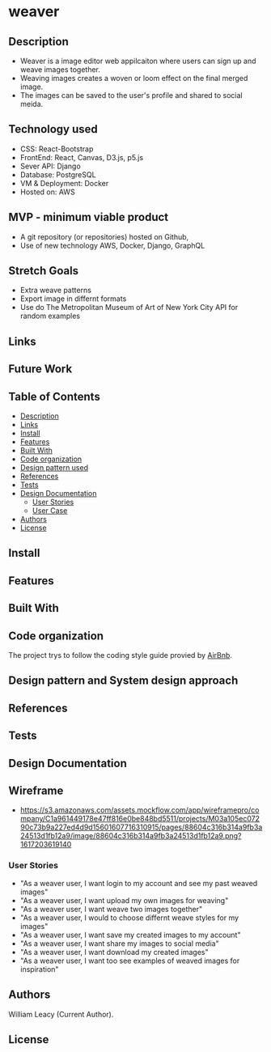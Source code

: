 # weaver

## Description
- Weaver is a image editor web appilcaiton where users can sign up and weave images together. 
- Weaving images creates a woven or loom effect on the final merged image.
- The images can be saved to the user's profile and shared to social meida.
## Technology used

- CSS: React-Bootstrap
- FrontEnd: React, Canvas, D3.js, p5.js
- Sever API: Django
- Database: PostgreSQL
- VM & Deployment: Docker
- Hosted on: AWS

## MVP - minimum viable product
- A git repository (or repositories) hosted on Github, 
- Use of new technology AWS, Docker, Django, GraphQL

## Stretch Goals
- Extra weave patterns
- Export image in differnt formats
- Use do The Metropolitan Museum of Art of New York City API for random examples
## Links


## Future Work




## Table of Contents
- [Description](#Description)
- [Links](#Links)
- [Install](#Install)
- [Features](#Features)
- [Built With](#Built-With])
- [Code organization](#Code-organization)
- [Design pattern used](#Design-pattern-used)
- [References](#Tests)
- [Tests](#Tests)
- [Design Documentation](#Design-Documentation)
    - [User Stories](#User-Stories)
    - [User Case](#User-Case)
- [Authors](#Author)
- [License](#License)

## Install


## Features 

## Built With


## Code organization
The project trys to follow the coding style guide provied by [AirBnb](https://github.com/airbnb/javascript).

## Design pattern and System design approach


## References

## Tests

## Design Documentation
## Wireframe 
- https://s3.amazonaws.com/assets.mockflow.com/app/wireframepro/company/C1a961449178e47ff816e0be848bd5511/projects/M03a105ec07290c73b9a227ed4d9d15601607716310915/pages/88604c316b314a9fb3a24513d1fb12a9/image/88604c316b314a9fb3a24513d1fb12a9.png?1617203619140

### User Stories

- "As a weaver user, I want login to my account and see my past weaved images"
- "As a weaver user, I want upload my own images for weaving"
- "As a weaver user, I want weave two images together"
- "As a weaver user, I would to choose differnt weave styles for my images"
- "As a weaver user, I want save my created images to my account"
- "As a weaver user, I want share my images to social media"
- "As a weaver user, I want download my created images"
- "As a weaver user, I want too see examples of weaved images for inspiration"

## Authors
William Leacy (Current Author).
## License


